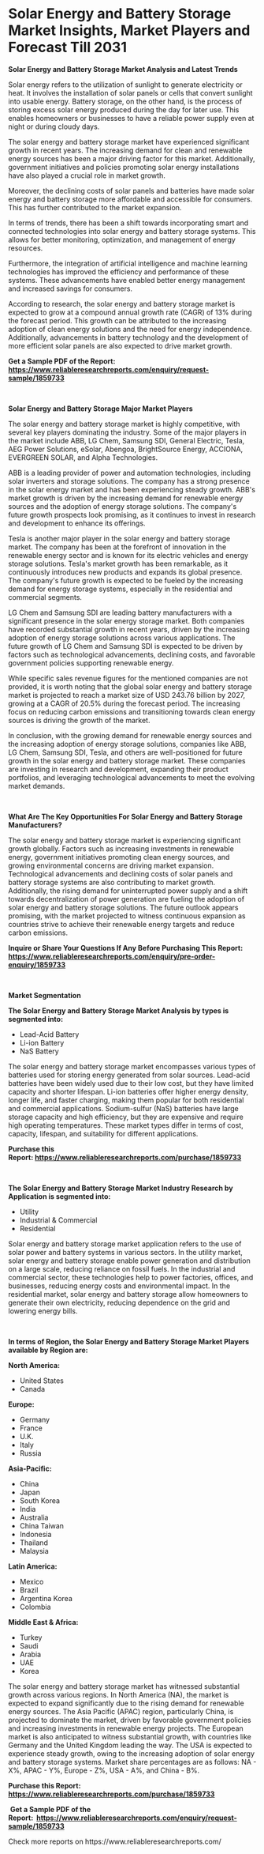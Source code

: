 <p><h1>Solar Energy and Battery Storage Market Insights, Market Players and Forecast Till 2031</h1></p><p><strong>Solar Energy and Battery Storage Market Analysis and Latest Trends</strong></p>
<p><p>Solar energy refers to the utilization of sunlight to generate electricity or heat. It involves the installation of solar panels or cells that convert sunlight into usable energy. Battery storage, on the other hand, is the process of storing excess solar energy produced during the day for later use. This enables homeowners or businesses to have a reliable power supply even at night or during cloudy days.</p><p>The solar energy and battery storage market have experienced significant growth in recent years. The increasing demand for clean and renewable energy sources has been a major driving factor for this market. Additionally, government initiatives and policies promoting solar energy installations have also played a crucial role in market growth.</p><p>Moreover, the declining costs of solar panels and batteries have made solar energy and battery storage more affordable and accessible for consumers. This has further contributed to the market expansion.</p><p>In terms of trends, there has been a shift towards incorporating smart and connected technologies into solar energy and battery storage systems. This allows for better monitoring, optimization, and management of energy resources.</p><p>Furthermore, the integration of artificial intelligence and machine learning technologies has improved the efficiency and performance of these systems. These advancements have enabled better energy management and increased savings for consumers.</p><p>According to research, the solar energy and battery storage market is expected to grow at a compound annual growth rate (CAGR) of 13% during the forecast period. This growth can be attributed to the increasing adoption of clean energy solutions and the need for energy independence. Additionally, advancements in battery technology and the development of more efficient solar panels are also expected to drive market growth.</p></p>
<p><strong>Get a Sample PDF of the Report:&nbsp; <a href="https://www.reliableresearchreports.com/enquiry/request-sample/1859733">https://www.reliableresearchreports.com/enquiry/request-sample/1859733</a></strong></p>
<p>&nbsp;</p>
<p><strong>Solar Energy and Battery Storage Major Market Players</strong></p>
<p><p>The solar energy and battery storage market is highly competitive, with several key players dominating the industry. Some of the major players in the market include ABB, LG Chem, Samsung SDI, General Electric, Tesla, AEG Power Solutions, eSolar, Abengoa, BrightSource Energy, ACCIONA, EVERGREEN SOLAR, and Alpha Technologies.</p><p>ABB is a leading provider of power and automation technologies, including solar inverters and storage solutions. The company has a strong presence in the solar energy market and has been experiencing steady growth. ABB's market growth is driven by the increasing demand for renewable energy sources and the adoption of energy storage solutions. The company's future growth prospects look promising, as it continues to invest in research and development to enhance its offerings.</p><p>Tesla is another major player in the solar energy and battery storage market. The company has been at the forefront of innovation in the renewable energy sector and is known for its electric vehicles and energy storage solutions. Tesla's market growth has been remarkable, as it continuously introduces new products and expands its global presence. The company's future growth is expected to be fueled by the increasing demand for energy storage systems, especially in the residential and commercial segments.</p><p>LG Chem and Samsung SDI are leading battery manufacturers with a significant presence in the solar energy storage market. Both companies have recorded substantial growth in recent years, driven by the increasing adoption of energy storage solutions across various applications. The future growth of LG Chem and Samsung SDI is expected to be driven by factors such as technological advancements, declining costs, and favorable government policies supporting renewable energy.</p><p>While specific sales revenue figures for the mentioned companies are not provided, it is worth noting that the global solar energy and battery storage market is projected to reach a market size of USD 243.76 billion by 2027, growing at a CAGR of 20.5% during the forecast period. The increasing focus on reducing carbon emissions and transitioning towards clean energy sources is driving the growth of the market.</p><p>In conclusion, with the growing demand for renewable energy sources and the increasing adoption of energy storage solutions, companies like ABB, LG Chem, Samsung SDI, Tesla, and others are well-positioned for future growth in the solar energy and battery storage market. These companies are investing in research and development, expanding their product portfolios, and leveraging technological advancements to meet the evolving market demands.</p></p>
<p>&nbsp;</p>
<p><strong>What Are The Key Opportunities For Solar Energy and Battery Storage Manufacturers?</strong></p>
<p><p>The solar energy and battery storage market is experiencing significant growth globally. Factors such as increasing investments in renewable energy, government initiatives promoting clean energy sources, and growing environmental concerns are driving market expansion. Technological advancements and declining costs of solar panels and battery storage systems are also contributing to market growth. Additionally, the rising demand for uninterrupted power supply and a shift towards decentralization of power generation are fueling the adoption of solar energy and battery storage solutions. The future outlook appears promising, with the market projected to witness continuous expansion as countries strive to achieve their renewable energy targets and reduce carbon emissions.</p></p>
<p><strong>Inquire or Share Your Questions If Any Before Purchasing This Report: <a href="https://www.reliableresearchreports.com/enquiry/pre-order-enquiry/1859733">https://www.reliableresearchreports.com/enquiry/pre-order-enquiry/1859733</a></strong></p>
<p>&nbsp;</p>
<p><strong>Market Segmentation</strong></p>
<p><strong>The Solar Energy and Battery Storage Market Analysis by types is segmented into:</strong></p>
<p><ul><li>Lead-Acid Battery</li><li>Li-ion Battery</li><li>NaS Battery</li></ul></p>
<p><p>The solar energy and battery storage market encompasses various types of batteries used for storing energy generated from solar sources. Lead-acid batteries have been widely used due to their low cost, but they have limited capacity and shorter lifespan. Li-ion batteries offer higher energy density, longer life, and faster charging, making them popular for both residential and commercial applications. Sodium-sulfur (NaS) batteries have large storage capacity and high efficiency, but they are expensive and require high operating temperatures. These market types differ in terms of cost, capacity, lifespan, and suitability for different applications.</p></p>
<p><strong>Purchase this Report:&nbsp;<a href="https://www.reliableresearchreports.com/purchase/1859733">https://www.reliableresearchreports.com/purchase/1859733</a></strong></p>
<p>&nbsp;</p>
<p><strong>The Solar Energy and Battery Storage Market Industry Research by Application is segmented into:</strong></p>
<p><ul><li>Utility</li><li>Industrial & Commercial</li><li>Residential</li></ul></p>
<p><p>Solar energy and battery storage market application refers to the use of solar power and battery systems in various sectors. In the utility market, solar energy and battery storage enable power generation and distribution on a large scale, reducing reliance on fossil fuels. In the industrial and commercial sector, these technologies help to power factories, offices, and businesses, reducing energy costs and environmental impact. In the residential market, solar energy and battery storage allow homeowners to generate their own electricity, reducing dependence on the grid and lowering energy bills.</p></p>
<p>&nbsp;</p>
<p><strong>In terms of Region, the Solar Energy and Battery Storage Market Players available by Region are:</strong></p>
<p>
    <p> <strong> North America: </strong>
        <ul>
            <li>United States</li>
            <li>Canada</li>
        </ul>
        </p> 
    <p> <strong> Europe: </strong>
        <ul>
            <li>Germany</li>
            <li>France</li>
            <li>U.K.</li>
            <li>Italy</li>
            <li>Russia</li>
        </ul>
        </p> 
    <p> <strong> Asia-Pacific: </strong>
        <ul>
            <li>China</li>
            <li>Japan</li>
            <li>South Korea</li>
            <li>India</li>
            <li>Australia</li>
            <li>China Taiwan</li>
            <li>Indonesia</li>
            <li>Thailand</li>
            <li>Malaysia</li>
        </ul>
        </p> 
    <p> <strong> Latin America: </strong>
        <ul>
            <li>Mexico</li>
            <li>Brazil</li>
            <li>Argentina Korea</li>
            <li>Colombia</li>
        </ul>
        </p> 
    <p> <strong> Middle East & Africa: </strong>
        <ul>
            <li>Turkey</li>
            <li>Saudi</li>
            <li>Arabia</li>
            <li>UAE</li>
            <li>Korea</li>
        </ul>
    </p>
    </p>
<p><p>The solar energy and battery storage market has witnessed substantial growth across various regions. In North America (NA), the market is expected to expand significantly due to the rising demand for renewable energy sources. The Asia Pacific (APAC) region, particularly China, is projected to dominate the market, driven by favorable government policies and increasing investments in renewable energy projects. The European market is also anticipated to witness substantial growth, with countries like Germany and the United Kingdom leading the way. The USA is expected to experience steady growth, owing to the increasing adoption of solar energy and battery storage systems. Market share percentages are as follows: NA - X%, APAC - Y%, Europe - Z%, USA - A%, and China - B%.</p></p>
<p><strong>Purchase this Report: <a href="https://www.reliableresearchreports.com/purchase/1859733">https://www.reliableresearchreports.com/purchase/1859733</a></strong></p>
<p>&nbsp;<strong>Get a Sample PDF of the Report:&nbsp;&nbsp;<a href="https://www.reliableresearchreports.com/enquiry/request-sample/1859733">https://www.reliableresearchreports.com/enquiry/request-sample/1859733</a></strong></p>
<p><strong></strong></p>
<p>Check more reports on https://www.reliableresearchreports.com/</p>